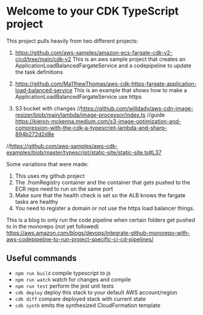 # Welcome to your CDK TypeScript project

This project pulls heavily from two different projects:

1. https://github.com/aws-samples/amazon-ecs-fargate-cdk-v2-cicd/tree/main/cdk-v2
   This is an aws sample project that creates an ApplicationLoadBalancedFargateService and a codepipeline to update the task definitions

2. https://github.com/Ma11hewThomas/aws-cdk-https-fargate-application-load-balanced-service
   This is an example that shows how to make a ApplicationLoadBalancedFargateService use https

3. S3 bucket with changes
   //https://github.com/willdady/aws-cdn-image-resizer/blob/main/lambda/image-processor/index.ts
   //guide https://kieron-mckenna.medium.com/s3-image-optimization-and-compression-with-the-cdk-a-typescript-lambda-and-sharp-894b272d2d8e

//https://github.com/aws-samples/aws-cdk-examples/blob/master/typescript/static-site/static-site.ts#L37

Some variations that were made:

1. This uses my github project
2. The .fromRegistry container and the container that gets pushed to the ECR repo need to run on the same port
3. Make sure that the health check is set so the ALB knows the fargate tasks are healthy
4. You need to register a domain or not use the https load balancer things.

This is a blog to only run the code pipeline when certain folders get pushed to in the monorepo (not yet followed)
https://aws.amazon.com/blogs/devops/integrate-github-monorepo-with-aws-codepipeline-to-run-project-specific-ci-cd-pipelines/

## Useful commands

- `npm run build` compile typescript to js
- `npm run watch` watch for changes and compile
- `npm run test` perform the jest unit tests
- `cdk deploy` deploy this stack to your default AWS account/region
- `cdk diff` compare deployed stack with current state
- `cdk synth` emits the synthesized CloudFormation template
